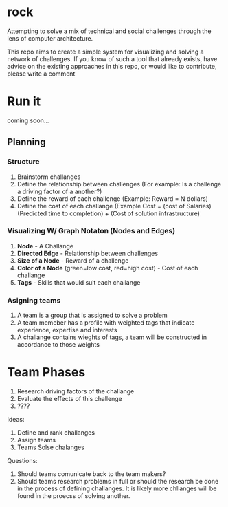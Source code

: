 # rock
Attempting to solve a mix of technical and social challenges through the lens of computer architecture.

This repo aims to create a simple system for visualizing and solving a network of challenges. If you know of such a tool that already exists, have advice on the existing approaches in this repo, or would like to contribute, please write a comment 

# Run it
coming soon...

## Planning

### Structure
1. Brainstorm challanges
2. Define the relationship between challenges (For example: Is a challenge a driving factor of a another?)
3. Define the reward of each challenge (Example: Reward = N dollars)
4. Define the cost of each challange (Example Cost = (cost of Salaries)(Predicted time to completion) + (Cost of solution infrastructure)

### Visualizing W/ Graph Notaton (Nodes and Edges)
1. **Node** - A Challange
2. **Directed Edge** - Relationship between challenges 
3. **Size of a Node** - Reward of a challenge
4. **Color of a Node** (green=low cost, red=high cost) - Cost of each challange
5. **Tags** - Skills that would suit each challange


### Asigning teams
1. A team is a group that is assigned to solve a problem
2. A team memeber has a profile with weighted tags that indicate experience, expertise and interests
3. A challange contains wieghts of tags, a team will be constructed in accordance to those weights

# Team Phases
1. Research driving factors of the challange
2. Evaluate the effects of this challenge
3. ????


Ideas: 
1. Define and rank challanges
2. Assign teams
3. Teams Solse chalanges

Questions:
1. Should teams comunicate back to the team makers?
2. Should teams research problems in full or should the research be done in the process of defining challanges. It is likely more chllanges will be found in the proecss of solving another.

